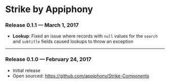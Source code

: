 # Strike by Appiphony

### Release 0.1.1 — March 1, 2017

* **Lookup**: Fixed an issue where records with `null` values for the `search` and `subtitle` fields caused lookups to throw an exception

---

### Release 0.1.0 — February 24, 2017
* Initial release
* Open sourced: <a href="https://github.com/appiphony/Strike-Components" target="_blank">https://github.com/appiphony/Strike-Components</a>